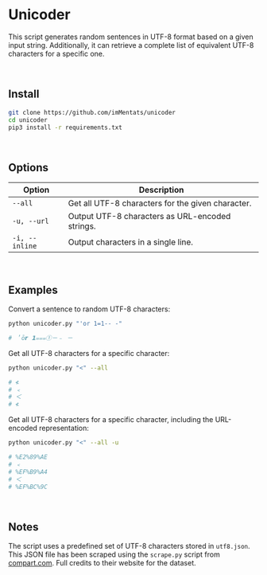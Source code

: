 # Unicoder

This script generates random sentences in UTF-8 format based on a given input string. Additionally, it can retrieve a complete list of equivalent UTF-8 characters for a specific one.

<br>

## Install

```bash
git clone https://github.com/imMentats/unicoder
cd unicoder
pip3 install -r requirements.txt
```

<br>

## Options

| Option          | Description                                       |
|------------------|---------------------------------------------------|
| `--all`          | Get all UTF-8 characters for the given character. |
| `-u, --url`      | Output UTF-8 characters as URL-encoded strings.   |
| `-i, --inline`   | Output characters in a single line.               |


<br>

## Examples

Convert a sentence to random UTF-8 characters:

```bash
python unicoder.py "'or 1=1-- -"

# ＇ō𝙧 𝟭⩶①－﹣ －
```

Get all UTF-8 characters for a specific character:

```bash
python unicoder.py "<" --all

# ≮
# ﹤
# ＜
# ≮
```

Get all UTF-8 characters for a specific character, including the URL-encoded representation:

```bash
python unicoder.py "<" --all -u

# %E2%89%AE
# ﹤
# %EF%B9%A4
# ＜
# %EF%BC%9C
```

<br>

## Notes

The script uses a predefined set of UTF-8 characters stored in `utf8.json`. This JSON file has been scraped using the `scrape.py` script from [compart.com](https://www.compart.com). Full credits to their website for the dataset.